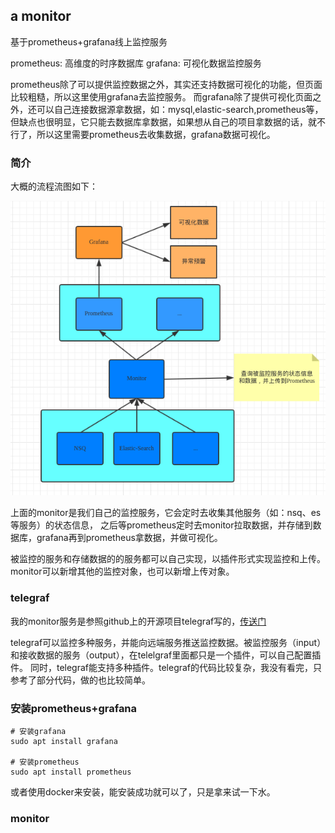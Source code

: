 ## a monitor
基于prometheus+grafana线上监控服务

prometheus: 高维度的时序数据库
grafana:  可视化数据监控服务

prometheus除了可以提供监控数据之外，其实还支持数据可视化的功能，但页面比较粗糙，所以这里使用grafana去监控服务。
而grafana除了提供可视化页面之外，还可以自己连接数据源拿数据，如：mysql,elastic-search,prometheus等，
但缺点也很明显，它只能去数据库拿数据，如果想从自己的项目拿数据的话，就不行了，所以这里需要prometheus去收集数据，grafana数据可视化。


### 简介
大概的流程流图如下：

![iamge](./1574243273(1).png)

上面的monitor是我们自己的监控服务，它会定时去收集其他服务（如：nsq、es等服务）的状态信息，
之后等prometheus定时去monitor拉取数据，并存储到数据库，grafana再到prometheus拿数据，并做可视化。

被监控的服务和存储数据的的服务都可以自己实现，以插件形式实现监控和上传。monitor可以新增其他的监控对象，也可以新增上传对象。


### telegraf
我的monitor服务是参照github上的开源项目telegraf写的，[传送门](https://github.com/influxdata/telegraf)

telegraf可以监控多种服务，并能向远端服务推送监控数据。被监控服务（input）和接收数据的服务（output），在telelgraf里面都只是一个插件，可以自己配置插件。
同时，telegraf能支持多种插件。telegraf的代码比较复杂，我没有看完，只参考了部分代码，做的也比较简单。


### 安装prometheus+grafana

```
# 安装grafana
sudo apt install grafana

# 安装prometheus
sudo apt install prometheus
```
或者使用docker来安装，能安装成功就可以了，只是拿来试一下水。

### monitor



